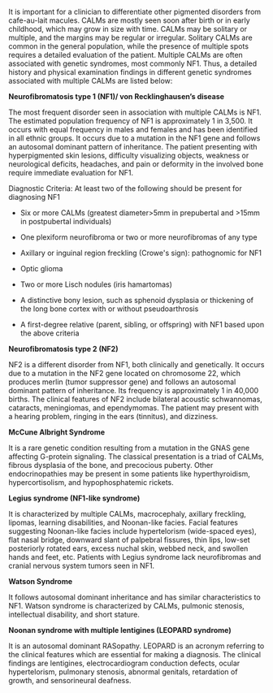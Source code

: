 It is important for a clinician to differentiate other pigmented disorders from cafe-au-lait macules. CALMs are mostly seen soon after birth or in early childhood, which may grow in size with time. CALMs may be solitary or multiple, and the margins may be regular or irregular. Solitary CALMs are common in the general population, while the presence of multiple spots requires a detailed evaluation of the patient. Multiple CALMs are often associated with genetic syndromes, most commonly NF1. Thus, a detailed history and physical examination findings in different genetic syndromes associated with multiple CALMs are listed below:

**Neurofibromatosis type 1 (NF1)/ von Recklinghausen’s disease**

The most frequent disorder seen in association with multiple CALMs is NF1. The estimated population frequency of NF1 is approximately 1 in 3,500. It occurs with equal frequency in males and females and has been identified in all ethnic groups. It occurs due to a mutation in the NF1 gene and follows an autosomal dominant pattern of inheritance. The patient presenting with hyperpigmented skin lesions, difficulty visualizing objects, weakness or neurological deficits, headaches, and pain or deformity in the involved bone require immediate evaluation for NF1.

Diagnostic Criteria: At least two of the following should be present for diagnosing NF1

- Six or more CALMs (greatest diameter>5mm in prepubertal and >15mm in postpubertal individuals)

- One plexiform neurofibroma or two or more neurofibromas of any type

- Axillary or inguinal region freckling (Crowe's sign): pathognomic for NF1

- Optic glioma

- Two or more Lisch nodules (iris hamartomas)

- A distinctive bony lesion, such as sphenoid dysplasia or thickening of the long bone cortex with or without pseudoarthrosis

- A first-degree relative (parent, sibling, or offspring) with NF1 based upon the above criteria

**Neurofibromatosis type 2 (NF2)**

NF2 is a different disorder from NF1, both clinically and genetically. It occurs due to a mutation in the NF2 gene located on chromosome 22, which produces merlin (tumor suppressor gene) and follows an autosomal dominant pattern of inheritance. Its frequency is approximately 1 in 40,000 births. The clinical features of NF2 include bilateral acoustic schwannomas, cataracts, meningiomas, and ependymomas. The patient may present with a hearing problem, ringing in the ears (tinnitus), and dizziness.

**McCune Albright Syndrome**

It is a rare genetic condition resulting from a mutation in the GNAS gene affecting G-protein signaling. The classical presentation is a triad of CALMs, fibrous dysplasia of the bone, and precocious puberty. Other endocrinopathies may be present in some patients like hyperthyroidism, hypercortisolism, and hypophosphatemic rickets.

**Legius syndrome (NF1-like syndrome)**

It is characterized by multiple CALMs, macrocephaly, axillary freckling, lipomas, learning disabilities, and Noonan-like facies. Facial features suggesting Noonan-like facies include hypertelorism (wide-spaced eyes), flat nasal bridge, downward slant of palpebral fissures, thin lips, low-set posteriorly rotated ears, excess nuchal skin, webbed neck, and swollen hands and feet, etc. Patients with Legius syndrome lack neurofibromas and cranial nervous system tumors seen in NF1.

**Watson Syndrome**

It follows autosomal dominant inheritance and has similar characteristics to NF1. Watson syndrome is characterized by CALMs, pulmonic stenosis, intellectual disability, and short stature.

**Noonan syndrome with multiple lentigines (LEOPARD syndrome)**

It is an autosomal dominant RASopathy. LEOPARD is an acronym referring to the clinical features which are essential for making a diagnosis. The clinical findings are lentigines, electrocardiogram conduction defects, ocular hypertelorism, pulmonary stenosis, abnormal genitals, retardation of growth, and sensorineural deafness.